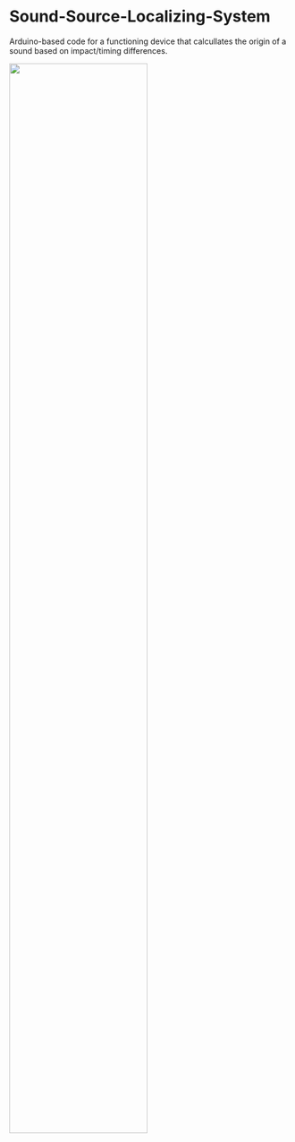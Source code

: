 # Sound-Source-Localizing-System
Arduino-based code for a functioning device that calcullates the origin of a sound based on impact/timing differences.


<img src="https://cloud.githubusercontent.com/assets/14482475/10266710/ecc64c10-6a26-11e5-9d28-f8e0e322909c.png" width="70%"></img> 
